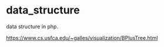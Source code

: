 # data_structure
data structure in php.


https://www.cs.usfca.edu/~galles/visualization/BPlusTree.html